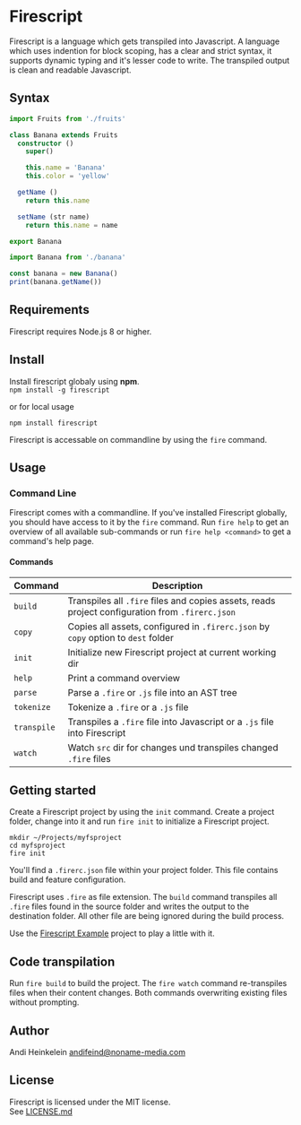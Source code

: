 Firescript
==========

Firescript is a language which gets transpiled into Javascript.
A language which uses indention for block scoping, has a clear and strict syntax, it supports dynamic typing and it's lesser code to write. The transpiled output is clean and readable Javascript.

Syntax
------

```ts
import Fruits from './fruits'

class Banana extends Fruits
  constructor ()
    super()

    this.name = 'Banana'
    this.color = 'yellow'

  getName ()
    return this.name

  setName (str name)
    return this.name = name

export Banana
```

```ts
import Banana from './banana'

const banana = new Banana()
print(banana.getName())
```

Requirements
------------

Firescript requires Node.js 8 or higher.

Install
-------

Install firescript globaly using **npm**.  
`npm install -g firescript`

or for local usage

`npm install firescript`

Firescript is accessable on commandline by using the `fire` command.

Usage
-----

### Command Line

Firescript comes with a commandline. If you've installed Firescript globally, you should have access to it by the `fire` command. Run `fire help` to get an overview of all available sub-commands or run `fire help <command>` to get a command's help page.

#### Commands

| Command | Description |
|----------|--|
| `build` | Transpiles all `.fire` files and copies assets, reads project configuration from `.firerc.json` |
| `copy` | Copies all assets, configured in `.firerc.json` by `copy` option to `dest` folder |
| `init` | Initialize new Firescript project at current working dir |
| `help` | Print a command overview |
| `parse` | Parse a `.fire` or `.js` file into an AST tree |
| `tokenize` | Tokenize a `.fire` or a `.js` file |
| `transpile` | Transpiles a `.fire` file into Javascript or a `.js` file into Firescript |
| `watch` | Watch `src` dir for changes und transpiles changed `.fire` files |




Getting started
--------------


Create a Firescript project by using the `init` command. Create a project folder, change into it and run `fire init` to initialize a Firescript project.

```shell
mkdir ~/Projects/myfsproject
cd myfsproject
fire init
```

You'll find a `.firerc.json` file within your project folder. This file contains build and feature configuration.

Firescript uses `.fire` as file extension. The `build` command transpiles all `.fire` files found in the source folder and writes the output to the destination folder. All other file are being ignored during the build process.

Use the [Firescript Example](
https://github.com/Andifeind/firescript-example) project to play a little with it.

Code transpilation
------------------

Run `fire build` to build the project. The `fire watch` command re-transpiles files when their content changes. Both commands overwriting existing files without prompting.

Author
------

Andi Heinkelein <andifeind@noname-media.com>  

License
-------

Firescript is licensed under the MIT license.  
See [LICENSE.md](./LICENSE.md)

